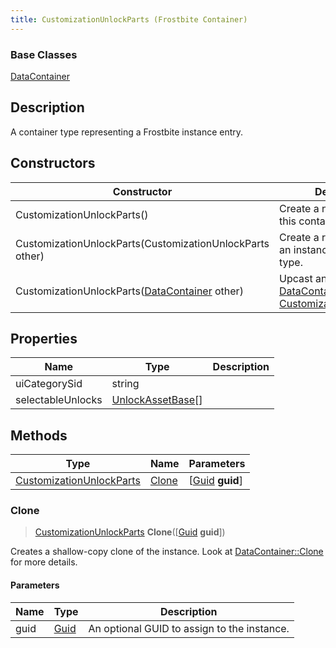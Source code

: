 ```yaml
---
title: CustomizationUnlockParts (Frostbite Container)
---
```

### Base Classes

[DataContainer](/vext/ref/cls/shr/datacontainer)

## Description

A container type representing a Frostbite instance entry.

## Constructors

| Constructor                                                                         | Description                                                                                                                             |
| ----------------------------------------------------------------------------------- | --------------------------------------------------------------------------------------------------------------------------------------- |
| CustomizationUnlockParts()                                                          | Create a new instance of this container type.                                                                                           |
| CustomizationUnlockParts(CustomizationUnlockParts other)                            | Create a reference copy of an instance of the same type.                                                                                |
| CustomizationUnlockParts([DataContainer](/vext/ref/cls/shr/datacontainer) other) | Upcast an instance of type [DataContainer](/vext/ref/cls/shr/datacontainer) to [CustomizationUnlockParts](CustomizationUnlockParts). |

## Properties

| Name              | Type                                   | Description |
| ----------------- | -------------------------------------- | ----------- |
| uiCategorySid     | string                                 |             |
| selectableUnlocks | [UnlockAssetBase](UnlockAssetBase)\[\] |             |

## Methods

| Type                                                 | Name            | Parameters                                     |
| ---------------------------------------------------- | --------------- | ---------------------------------------------- |
| [CustomizationUnlockParts](CustomizationUnlockParts) | [Clone](#clone) | \[[Guid](/vext/ref/cls/shr/guid) **guid**\] |

### Clone

> [CustomizationUnlockParts](CustomizationUnlockParts) **Clone**(\[[Guid](/vext/ref/cls/shr/guid) **guid**\])

Creates a shallow-copy clone of the instance. Look at [DataContainer::Clone](/vext/ref/cls/shr/datacontainer#clone) for more details.

#### Parameters

| Name | Type         | Description                                 |
| ---- | ------------ | ------------------------------------------- |
| guid | [Guid](Guid) | An optional GUID to assign to the instance. |
